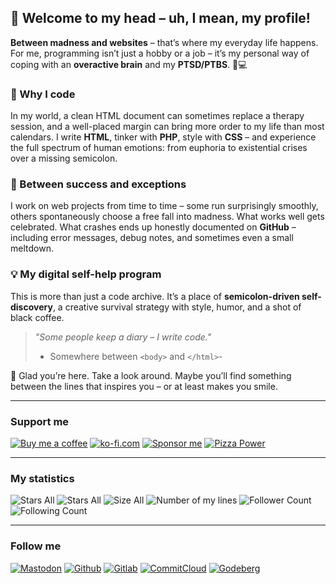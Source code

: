 ## 👋 Welcome to my head – uh, I mean, my profile!

**Between madness and websites** – that’s where my everyday life happens.
For me, programming isn’t just a hobby or a job –
it’s my personal way of coping with an **overactive brain** and my **PTSD/PTBS**.
🧠💻

### 💬 Why I code

In my world, a clean HTML document can sometimes replace a therapy session,
and a well-placed margin can bring more order to my life than most calendars.
I write **HTML**, tinker with **PHP**, style with **CSS** – and experience the full spectrum of human emotions:
from euphoria to existential crises over a missing semicolon.

### 🔄 Between success and exceptions

I work on web projects from time to time – some run surprisingly smoothly,
others spontaneously choose a free fall into madness.
What works well gets celebrated.
What crashes ends up honestly documented on **GitHub** – including error messages, debug notes, and sometimes even a small meltdown.

### 💡 My digital self-help program

This is more than just a code archive.
It’s a place of **semicolon-driven self-discovery**,
a creative survival strategy with style, humor, and a shot of black coffee.

>_"Some people keep a diary – I write code."_
>- Somewhere between `<body>` and `</html>`-

🙏 Glad you’re here. Take a look around. Maybe you’ll find something between the lines that inspires you – or at least makes you smile.

---
### Support me
[![Buy me a coffee](https://mini-badges.rondevhub.de/icon/cuptogo/Buy_me_a_Coffee-c1d82f-222/flat "Buy me a coffee")](https://www.buymeacoffee.com/RonDev)
[![ko-fi.com](https://mini-badges.rondevhub.de/icon/cuptogo/ko--fi.com-c1d82f-222/flat "Buy me a coffee")](https://ko-fi.com/U6U31EV2VS)
[![Sponsor me](https://mini-badges.rondevhub.de/icon/hearts-red/Sponsor_me/flat "Sponsor me")](https://github.com/sponsors/RonDevHub)
[![Pizza Power](https://mini-badges.rondevhub.de/icon/pizzaslice/Buy_me_a_pizza/flat "Pizza Power")](https://www.paypal.com/paypalme/Depressionist1/4,99)

---
### My statistics
![Stars All](https://mini-badges.rondevhub.de/github/RonDevHub/Mini-Badges/stars-all "All my stars") ![Stars All](https://mini-badges.rondevhub.de/github/RonDevHub/Mini-Badges/repos_count "All Repos") ![Size All](https://mini-badges.rondevhub.de/github/RonDevHub/Mini-Badges/size_all "Size of all my files") ![Number of my lines](https://mini-badges.rondevhub.de/github/RonDevHub/Mini-Badges/lines "Number of all my lines") ![Follower Count](https://mini-badges.rondevhub.de/github/RonDevHub/Mini-Badges/follower "Follower Count") ![Following Count](https://mini-badges.rondevhub.de/github/RonDevHub/Mini-Badges/following "Following Count")

---
### Follow me
[![Mastodon](https://mini-badges.rondevhub.de/icon/mastodon-8db9ca/Mastodon-8db9ca-222/flat "Mastodon")](https://mastodon.social/@RonDev)
[![Github](https://mini-badges.rondevhub.de/icon/github-f5f5f5/Github-f5f5f5-222/flat "Github")](https://github.com/RonDevHub)
[![Gitlab](https://mini-badges.rondevhub.de/icon/gitlab-fca326/Gitlab-fca326-222/flat "Gitlab")](https://gitlab.com/RonDevHub)
[![CommitCloud](https://mini-badges.rondevhub.de/icon/codecommit-84bd00/CommitCloud-84bd00-222/flat "CommitCloud")](https://commitcloud.net/RonDevHub)
[![Godeberg](https://mini-badges.rondevhub.de/icon/mountains-ecb731/Codeberg-ecb731-222/flat "Codeberg")](https://codeberg.org/RonDevHub)
